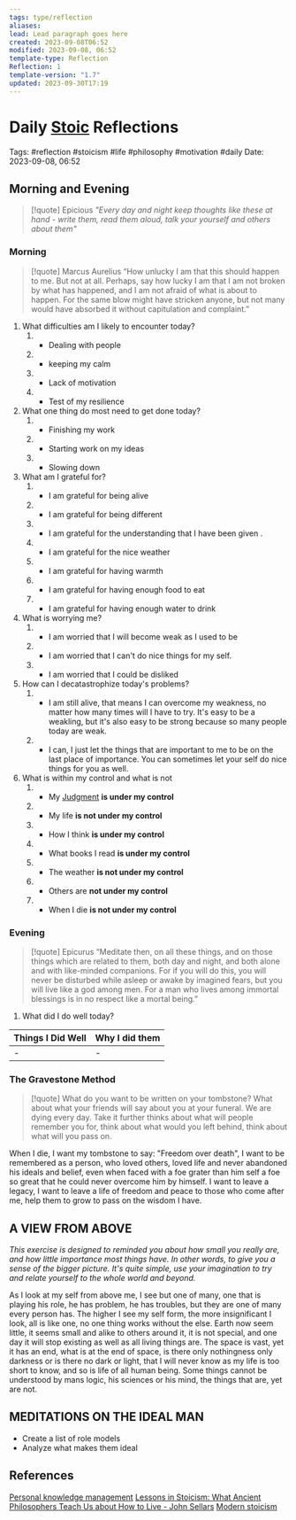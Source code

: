 ```yaml
---
tags: type/reflection
aliases: 
lead: Lead paragraph goes here
created: 2023-09-08T06:52
modified: 2023-09-08, 06:52
template-type: Reflection
Reflection: 1
template-version: "1.7"
updated: 2023-09-30T17:19
---
```



# Daily [Stoic](Stoicism.md) Reflections

Tags:  #reflection #stoicism #life #philosophy #motivation #daily 
Date: 2023-09-08, 06:52

## Morning and Evening

> [!quote] Epicious 
> _"Every day and night keep thoughts like these at hand - write them, 
> read them aloud, talk your yourself and others about them"_

### Morning

> [!quote] Marcus Aurelius
> “How unlucky I am that this should happen to me. But not at all. Perhaps, say 
> how lucky I am that I am not broken by what has happened, and I am not 
> afraid  of what is about to happen. For the same blow might have stricken 
> anyone, but not many would have absorbed it without capitulation 
> and complaint.”

1. What difficulties am I likely to encounter today?
	1. - Dealing with people 
	2. - keeping my calm 
	3. - Lack of motivation 
	4. - Test of my resilience 
2. What one thing do most need to get done today?
	1. - Finishing my work 
	2. - Starting work on my ideas 
	3. - Slowing down 
3. What am I grateful for?
	1. - I am grateful for being alive 
	2. - I am grateful for being different 
	3. - I am grateful for the understanding that I have been given .
	4. - I am grateful for the nice weather 
	5. - I am grateful for having warmth 
	6. - I am grateful for having enough food to eat 
	7. - I am grateful for having enough water to drink 
4. What is worrying me?
	1. - I am worried that I will become weak as I used to be 
	2. - I am worried that I can't do nice things for my self.
	3. - I am worried that I could be disliked 
5. How can I decatastrophize today's problems?
	1. - I am still alive, that means I can overcome my weakness, no matter how many times will I have to try. It's easy to be a weakling, but it's also easy to be strong because so many people today are weak.
	2. - I can, I just let the things that are important to me to be on the last place of importance. You can sometimes let your self do nice things for you as well.
6. What is within my control and what is not
	1. - My [Judgment](Control%20Over%20Judgment.md) **is under my control**
	2. - My life **is not under my control**
	3. - How I think **is under my control**
	4. - What books I read **is under my control** 
	5. - The weather **is not under my control**
	6. - Others are **not under my control**
	7. - When I die **is not under my control**

### Evening

> [!quote]  Epicurus
> “Meditate then, on all these things, and on those things which are related 
> to them, both day and night, and both alone and with like-minded 
> companions. For if you will do this, you will never be disturbed while 
> asleep or awake by imagined fears, but you will live like a god among 
> men. For a man who lives among immortal blessings is in no respect 
> like a mortal being.”

1. What did I do well today?

| Things I Did Well | Why I did them |
| ------------------- | ---------------- |
| -                 | -              |

### The Gravestone Method

> [!quote]
> What do you want to be written on your tombstone? What about what your friends will say about you at your funeral. We are dying every day. Take it further thinks about what will people remember you for, think about what would you left behind, think about what will you pass on.

When I die, I want my tombstone to say: "Freedom over death", I want to be remembered as a person, who loved others, loved life and never abandoned his ideals and belief, even when faced with a foe grater than him self a foe so great that he could never overcome him by himself. I want to leave a legacy, I want to leave a life of freedom and peace to those who come after me, help them to grow to pass on the wisdom I have.

## A VIEW FROM ABOVE

_This exercise is designed to reminded you about how small you really are, and how little importance most things have. In other words, to give you a sense of the bigger picture. It's quite simple, use your imagination to try and relate yourself to the whole world and beyond._

As I look at my self from above me, I see but one of many, one that is playing his role, he has problem, he has troubles, but they are one of many every person has. The higher I see my self form, the more insignificant I look, all is like one, no one thing works without the else. Earth now seem little, it seems small and alike to others around it, it is not special, and one day it will stop existing as well as all living things are. The space is vast, yet it has an end, what is at the end of space, is there only nothingness only darkness or is there no dark or light, that I will never know as my life is too short to know, and so is life of all human being. Some things cannot be understood by mans logic, his sciences or his mind, the things that are, yet are not. 

## MEDITATIONS ON THE IDEAL MAN

- Create a list of role models 
- Analyze what makes them ideal 

## References

[Personal knowledge management](Personal%20knowledge%20management.md)
[Lessons in Stoicism: What Ancient Philosophers Teach Us about How to Live - John Sellars](https://books.google.cz/books/about/Lessons_in_Stoicism.html?id=ky84zQEACAAJ&redir_esc=y)
[Modern stoicism](https://modernstoicism.com/)



